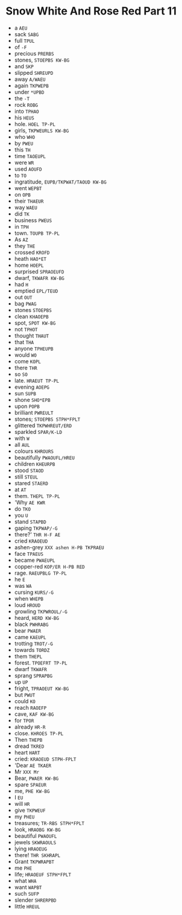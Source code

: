 # Snow White And Rose Red Part 11

* a `AEU`
* sack `SABG`
* full `TPUL`
* of `-F`
* precious `PRERBS`
* stones, `STOEPBS KW-BG`
* and `SKP`
* slipped `SHREUPD`
* away `A/WAEU`
* again `TKPWEPB`
* under `*UPBD`
* the `-T`
* rock `ROBG`
* into `TPHAO`
* his `HEUS`
* hole. `HOEL TP-PL`
* girls, `TKPWEURLS KW-BG`
* who `WHO`
* by `PWEU`
* this `TH`
* time `TAOEUPL`
* were `WR`
* used `AOUFD`
* to `TO`
* ingratitude, `EUPB/TKPWAT/TAOUD KW-BG`
* went `WEPBT`
* on `OPB`
* their `THAEUR`
* way `WAEU`
* did `TK`
* business `PWEUS`
* in `TPH`
* town. `TOUPB TP-PL`
* As `AZ`
* they `THE`
* crossed `KROFD`
* heath `HAO*ET`
* home `HOEPL`
* surprised `SPRAOEUFD`
* dwarf, `TKWAFR KW-BG`
* had `H`
* emptied `EPL/TEUD`
* out `OUT`
* bag `PWAG`
* stones `STOEPBS`
* clean `KHAOEPB`
* spot, `SPOT KW-BG`
* not `TPHOT`
* thought `THAUT`
* that `THA`
* anyone `TPHEUPB`
* would `WO`
* come `KOPL`
* there `THR`
* so `SO`
* late. `HRAEUT TP-PL`
* evening `AOEPG`
* sun `SUPB`
* shone `SHO*EPB`
* upon `POPB`
* brilliant `PWREULT`
* stones; `STOEPBS STPH*FPLT`
* glittered `TKPWHREUT/ERD`
* sparkled `SPAR/K-LD`
* with `W`
* all `AUL`
* colours `KHROURS`
* beautifully `PWAOUFL/HREU`
* children `KHEURPB`
* stood `STAOD`
* still `STEUL`
* stared `STAERD`
* at `AT`
* them. `THEPL TP-PL`
* 'Why `AE KWR`
* do `TKO`
* you `U`
* stand `STAPBD`
* gaping `TKPWAP/-G`
* there?' `THR H-F AE`
* cried `KRAOEUD`
* ashen-grey `XXX ashen H-PB TKPRAEU`
* face `TPAEUS`
* became `PWAEUPL`
* copper-red `KOP/ER H-PB RED`
* rage. `RAEUPBLG TP-PL`
* he `E`
* was `WA`
* cursing `KURS/-G`
* when `WHEPB`
* loud `HROUD`
* growling `TKPWROUL/-G`
* heard, `HERD KW-BG`
* black `PWHRABG`
* bear `PWAER`
* came `KAEUPL`
* trotting `TROT/-G`
* towards `TORDZ`
* them `THEPL`
* forest. `TPOEFRT TP-PL`
* dwarf `TKWAFR`
* sprang `SPRAPBG`
* up `UP`
* fright, `TPRAOEUT KW-BG`
* but `PWUT`
* could `KO`
* reach `RAOEFP`
* cave, `KAF KW-BG`
* for `TPOR`
* already `HR-R`
* close. `KHROES TP-PL`
* Then `THEPB`
* dread `TKRED`
* heart `HART`
* cried: `KRAOEUD STPH-FPLT`
* 'Dear `AE TKAER`
* Mr `XXX Mr`
* Bear, `PWAER KW-BG`
* spare `SPAEUR`
* me, `PHE KW-BG`
* I `EU`
* will `HR`
* give `TKPWEUF`
* my `PHEU`
* treasures; `TR-RBS STPH*FPLT`
* look, `HRAOBG KW-BG`
* beautiful `PWAOUFL`
* jewels `SKWRAOULS`
* lying `HRAOEUG`
* there! `THR SKHRAPL`
* Grant `TKPWRAPBT`
* me `PHE`
* life; `HRAOEUF STPH*FPLT`
* what `WHA`
* want `WAPBT`
* such `SUFP`
* slender `SHRERPBD`
* little `HREUL`
